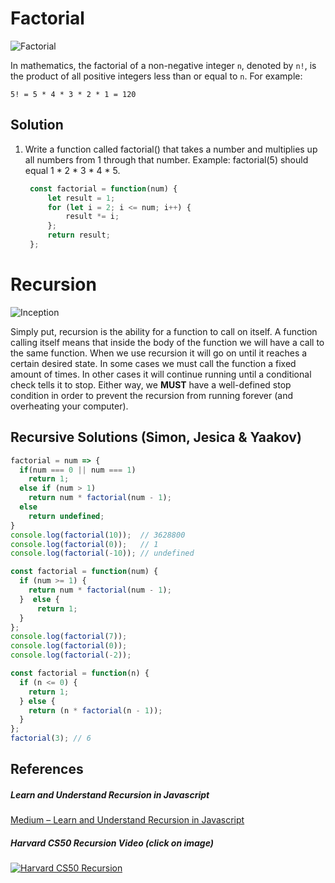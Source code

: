 # Factorial

![Factorial](http://cfile28.uf.tistory.com/image/262DD03C589D5AD50856F0)

In mathematics, the factorial of a non-negative integer `n`, 
denoted by `n!`, is the product of all positive integers less 
than or equal to `n`. For example:

```
5! = 5 * 4 * 3 * 2 * 1 = 120
```

## Solution
1. Write a function called factorial() that takes a number and multiplies up all numbers from 1 through that number. Example: factorial(5) should equal 1 * 2 * 3 * 4 * 5.

   ```js
    const factorial = function(num) {
        let result = 1;
        for (let i = 2; i <= num; i++) {
            result *= i;
        };
        return result;
    };
   ```

# Recursion

![Inception](https://media.giphy.com/media/7pHTiZYbAoq40/giphy.gif)

Simply put, recursion is the ability for a function to call on itself. A function calling itself means that inside the body of the function we will have a call to the same function. When we use recursion it will go on until it reaches a certain desired state. In some cases we must call the function a fixed amount of times. In other cases it will continue running until a conditional check tells it to stop. Either way, we **MUST** have a well-defined stop condition in order to prevent the recursion from running forever (and overheating your computer).

## Recursive Solutions (Simon, Jesica & Yaakov)

   ```js
   factorial = num => {
     if(num === 0 || num === 1)
       return 1;
     else if (num > 1)
       return num * factorial(num - 1);
     else
       return undefined;
   }
   console.log(factorial(10));  // 3628800
   console.log(factorial(0));   // 1
   console.log(factorial(-10)); // undefined
   ```

   ```js
   const factorial = function(num) {
     if (num >= 1) {
       return num * factorial(num - 1);
     }  else {
         return 1;
     }
   };
   console.log(factorial(7));
   console.log(factorial(0));
   console.log(factorial(-2));
   ```

   ```js
   const factorial = function(n) {
     if (n <= 0) { 
       return 1;
     } else { 
       return (n * factorial(n - 1));
     }
   };
   factorial(3); // 6
   ```

## References

##### Learn and Understand Recursion in Javascript

[Medium – Learn and Understand Recursion in Javascript](https://codeburst.io/learn-and-understand-recursion-in-javascript-b588218e87ea)

##### Harvard CS50 Recursion Video (_click on image_)

[![Harvard CS50 Recursion](https://i.ytimg.com/vi/mz6tAJMVmfM/maxresdefault.jpg)](https://youtu.be/mz6tAJMVmfM)
